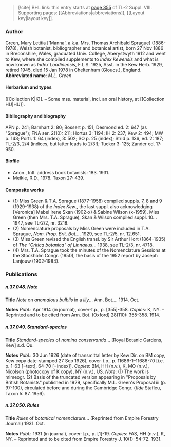 > [!cite] BHL link: this entry starts at [page 355](https://www.biodiversitylibrary.org/page/33258833) of TL-2 Suppl. VIII.
> Supporting pages: [[Abbreviations|abbreviations]], [[Layout key|layout key]].

### Author

Green, Mary Letitia \['Manna', a.k.a. Mrs. Thomas Archibald Sprague\] (1886-1978), Welsh botanist, bibliographer and botanical artist, born 27 Nov 1886 in Breconshire, Wales, graduated Univ. College, Aberystwyth 1912 and went to Kew, where she compiled supplements to *Index Kewensis* and what is now known as *Index Londinensis*, F.L.S. 1925, Asst. in the Kew Herb. 1929, retired 1945, died 15 Jan 1978 in Cheltenham (Gloucs.), England. 
**Abbreviated name**: *M.L. Green*

#### Herbarium and types

[[Collection K|K]]. – Some mss. material, incl. an oral history, at [[Collection HU|HU]].

#### Bibliography and biography

APN p. 241; Barnhart 2: 80; Bossert p. 151; Desmond ed. 2: 647 (as "Sprague"); FNA ser. 2(10): 211; Hortus 3: 1194; IH 2: 237; Kew 2: 494; MW p. 143; Portr. 1: 64 (index), 3: 502; SO p. 25 (index); Strid p. 136, ed. 2: 187; TL-2/3, 2/4 (indices, but latter leads to 2/3!); Tucker 3: 125; Zander ed. 17: 950.

#### Biofile

- Anon., Intl. address book botanists: 183. 1931.
- Meikle, R.D., 1978. Taxon 27: 439.

#### Composite works

- (1) Miss Green & T.A. Sprague (1877-1958) compiled suppls. 7, 8 and 9 (1929-1938) of the *Index Kew*., the last suppl. also acknowledging \[Veronica\] Mabel Irene Skan (1902-x) & Sabine Wilson (x-1959). Miss Green (then Mrs. T.A. Sprague), Skan & Wilson compiled suppl. 10... 1947, see TL-2/2, nr. 3218.
- (2) Nomenclature proposals by Miss Green were included in T.A. Sprague, *Nom. Prop. Brit. Bot.*... 1929, see TL-2/5, nr. 12.651.
- (3) Miss Green revised the English transl. by Sir Arthur Hort (1864-1935) of *The "Critica botanica" of Linnaeus*... 1938, see TL-2/3, nr. 4718.
- (4) Mrs. T.A. Sprague took the minutes of the Nomenclature Sessions at the Stockholm Congr. (1950), the basis of the 1952 report by Joseph Lanjouw (1902-1984).

### Publications

##### n.37.048. Note

**Title**
*Note* on *anomalous bulbils* in a *lily*... Ann. Bot.... 1914. Oct.

**Notes**
*Publ*.: Apr 1914 (in journal), cover-t.p., p. \[355\]-358. *Copies*: K, NY. – Reprinted and to be cited from Ann. Bot. (Oxford) 28(110): 355-358. 1914.

##### n.37.049. Standard-species

**Title**
*Standard-species* of *nomina conservanda*... \[Royal Botanic Gardens, Kew\] s.d. Qu.

**Notes**
*Publ*.: 30 Jun 1926 (date of transmittal letter by Kew Dir. on BM copy, Kew copy date-stamped 27 Sep 1926), cover-t.p., p. 11686-1–11686-70 \[i.e. p. 1-63 \[=text\], 64-70 \[=index\]\]. *Copies*: BM, HH (n.v.), K, MO (n.v.), Nicolson (photocopy of K copy), NY (n.v.), US.
*Note*: (1) The work is mimeogr. (2) Basis of the truncated version appearing in "Proposals by British Botanists" published in 1929, specifically M.L. Green's Proposal iii (p. 97-100), circulated before and during the Cambridge Congr. (*fide* Stafleu, Taxon 5: 87. 1956).

##### n.37.050. Rules

**Title**
*Rules* of *botanical nomenclature*... (Reprinted from Empire Forestry Journal) 1931. Oct.

**Notes**
*Publ*.: 1931 (in journal), cover-t.p., p. \[1\]-19. *Copies*: FAS, HH (n.v.), K, NY. – Reprinted and to be cited from Empire Forestry J. 10(1): 54-72. 1931.


